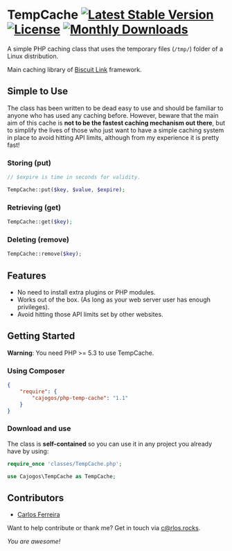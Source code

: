 # TempCache [![Latest Stable Version](https://poser.pugx.org/cajogos/php-temp-cache/v/stable)](https://packagist.org/packages/cajogos/php-temp-cache) [![License](https://poser.pugx.org/cajogos/php-temp-cache/license)](https://packagist.org/packages/cajogos/php-temp-cache) [![Monthly Downloads](https://poser.pugx.org/cajogos/php-temp-cache/d/monthly)](https://packagist.org/packages/cajogos/php-temp-cache)

A simple PHP caching class that uses the temporary files (`/tmp/`) folder of a Linux distribution.

Main caching library of [Biscuit Link](https://biscuit.link) framework.

## Simple to Use

The class has been written to be dead easy to use and should be familiar to anyone who has used any caching before. However, beware that the main aim of this cache is **not to be the fastest caching mechanism out there**, but to simplify the lives of those who just want to have a simple caching system in place to avoid hitting API limits, although from my experience it is pretty fast!

### Storing (put)

```php
// $expire is time in seconds for validity.

TempCache::put($key, $value, $expire);
```

### Retrieving (get)

```php
TempCache::get($key);
```

### Deleting (remove)

```php
TempCache::remove($key);
```

## Features

* No need to install extra plugins or PHP modules.
* Works out of the box. (As long as your web server user has enough privileges).
* Avoid hitting those API limits set by other websites.

## Getting Started

**Warning**: You need PHP >= 5.3 to use TempCache.

### Using Composer

```json
{
	"require": {
		"cajogos/php-temp-cache": "1.1"
	}
}
```

### Download and use

The class is **self-contained** so you can use it in any project you already have by using:

```php
require_once 'classes/TempCache.php';

use Cajogos\TempCache as TempCache;
```

## Contributors
- [Carlos Ferreira](https://github.com/cajogos)

Want to help contribute or thank me? Get in touch via <c@rlos.rocks>.

_You are awesome!_
